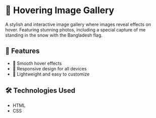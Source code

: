 # 🌟 Hovering Image Gallery  

A stylish and interactive image gallery where images reveal effects on hover. Featuring stunning photos, including a special capture of me standing in the snow with the Bangladesh flag.  

## 🚀 Features  
- 🔹 Smooth hover effects  
- 🔹 Responsive design for all devices  
- 🔹 Lightweight and easy to customize  

## 🛠️ Technologies Used  
- HTML  
- CSS   
